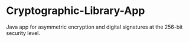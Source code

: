 # Cryptographic-Library-App
 Java app for asymmetric encryption and digital signatures at the 256-bit
security level.
